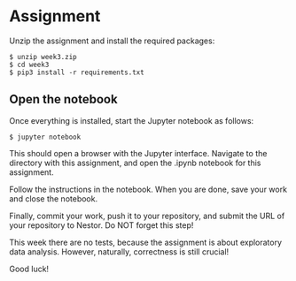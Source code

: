 # Assignment

Unzip the assignment and install the required packages:

    $ unzip week3.zip
	$ cd week3
    $ pip3 install -r requirements.txt

## Open the notebook

Once everything is installed, start the Jupyter notebook as follows:

    $ jupyter notebook

This should open a browser with the Jupyter interface. Navigate to the directory with
this assignment, and open the .ipynb notebook for this assignment.

Follow the instructions in the notebook. When you are done, save your work and
close the notebook.

Finally, commit your work, push it to your repository, and submit the URL of
your repository to Nestor. Do NOT forget this step!

This week there are no tests, because the assignment is about exploratory data analysis.
However, naturally, correctness is still crucial!

Good luck!

